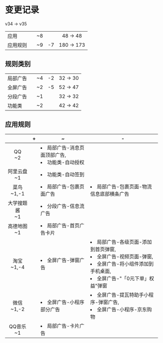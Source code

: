 # 变更记录

v34 -> v35

||||||
|-|:-:|:-:|:-:|:-:|
|应用||~8||48 -> 48|
|应用规则||~9|-7|180 -> 173|

## 规则类别

||||||
|-|:-:|:-:|:-:|:-:|
|局部广告||~4|-2|32 -> 30|
|全屏广告||~2|-5|52 -> 47|
|分段广告||~1||32 -> 32|
|功能类||~2||42 -> 42|

## 应用规则

||+|~|-|
|:-:|-|-|-|
|QQ<br>~2||<li>局部广告-消息页面顶部广告,<li>功能类-自动授权||
|阿里云盘<br>~1||<li>功能类-自动签到||
|菜鸟<br>~1,-1||<li>局部广告-包裹页面广告|<li>局部广告-包裹页面-物流信息底部横条广告|
|大学搜题酱<br>~1||<li>分段广告-信息流广告||
|高德地图<br>~1||<li>局部广告-首页广告卡片||
|淘宝<br>~1,-4||<li>全屏广告-弹窗广告|<li>局部广告-各级页面-添加到首页弹窗,<li>全屏广告-视频页面-弹窗,<li>全屏广告-将小组件添加到手机桌面,<li>全屏广告-"「0元下单」权益"弹窗|
|微信<br>~1,-2||<li>全屏广告-小程序部分广告|<li>全屏广告-提瓦特助手小程序-弹窗广告,<li>全屏广告-小程序-京东购物|
|QQ音乐<br>~1||<li>局部广告-卡片广告||
